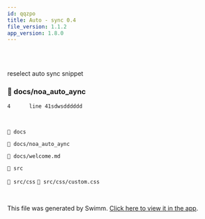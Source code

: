 ```yaml
---
id: qqzpo
title: Auto - sync 0.4
file_version: 1.1.2
app_version: 1.8.0
---
```


<br/>

<br/>

reselect auto sync snippet
<!-- NOTE-swimm-snippet: the lines below link your snippet to Swimm -->
### 📄 docs/noa_auto_aync
```
4      line 41sdwsdddddd
```

<br/>

`📄 docs`

`📄 docs/noa_auto_aync`

`📄 docs/welcome.md`

`📄 src`

`📄 src/css` `📄 src/css/custom.css`

<br/>

This file was generated by Swimm. [Click here to view it in the app](https://swimm-web-app.web.app/repos/Z2l0aHViJTNBJTNBTm9hUmVwbyUzQSUzQU5vYW96ZXI=/docs/qqzpo).
